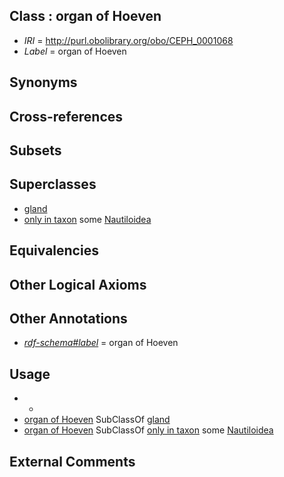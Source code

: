 
## Class : organ of Hoeven

 * *IRI* = http://purl.obolibrary.org/obo/CEPH_0001068
 * *Label* = organ of Hoeven

## Synonyms


## Cross-references


## Subsets


## Superclasses

 * [gland](../../UBERON/30/UBERON_0002530.md)
 * [only in taxon](../../RO/60/RO_0002160.md) some [Nautiloidea](../../NCBITaxon/77/NCBITaxon_32577.md)

## Equivalencies


## Other Logical Axioms


## Other Annotations

 * *[rdf-schema#label](../../el/rdf-schema#label.md)* = organ of Hoeven

## Usage

 * -
 * [organ of Hoeven](../../CEPH/68/CEPH_0001068.md) SubClassOf [gland](../../UBERON/30/UBERON_0002530.md)
 * [organ of Hoeven](../../CEPH/68/CEPH_0001068.md) SubClassOf [only in taxon](../../RO/60/RO_0002160.md) some [Nautiloidea](../../NCBITaxon/77/NCBITaxon_32577.md)

## External Comments

